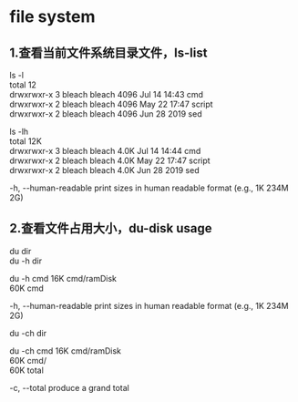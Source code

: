 # file system      
    
## 1.查看当前文件系统目录文件，ls-list      
ls -l     
total 12    
drwxrwxr-x 3 bleach bleach 4096 Jul 14 14:43 cmd    
drwxrwxr-x 2 bleach bleach 4096 May 22 17:47 script    
drwxrwxr-x 2 bleach bleach 4096 Jun 28  2019 sed    
    
ls -lh    
total 12K    
drwxrwxr-x 3 bleach bleach 4.0K Jul 14 14:44 cmd    
drwxrwxr-x 2 bleach bleach 4.0K May 22 17:47 script    
drwxrwxr-x 2 bleach bleach 4.0K Jun 28  2019 sed    

-h, --human-readable print sizes in human readable format (e.g., 1K 234M 2G)    
    
## 2.查看文件占用大小，du-disk usage      
du dir      
du -h dir      

du -h cmd
16K	cmd/ramDisk    
60K	cmd    

-h, --human-readable print sizes in human readable format (e.g., 1K 234M 2G)    
  
du -ch dir  

du  -ch cmd
16K	cmd/ramDisk  
60K	cmd/  
60K	total  

-c, --total produce a grand total  
